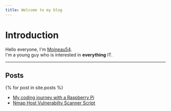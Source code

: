 ```yaml
---
title: Welcome to my blog
---
```


# Introduction

Hello everyone, I'm [Moineau54](https://github.com/Moineau54).\
I'm a young guy who is interested in **everything** IT.

---

## Posts

{% for post in site.posts %}

- [My coding journey with a Raspberry Pi](_posts/2024-07-12-my%20coding%20journey%20with%20a%20raspberry%20pi.md)
- [Nmap Host Vulnerabilty Scanner Script](_posts/2024-07-13-Nmap%20Host%20Vulnerabilty%20Scanner%20Script.md)
